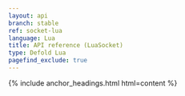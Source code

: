 ```yaml
---
layout: api
branch: stable
ref: socket-lua
language: Lua
title: API reference (LuaSocket)
type: Defold Lua
pagefind_exclude: true
---
```

{% include anchor_headings.html html=content %}